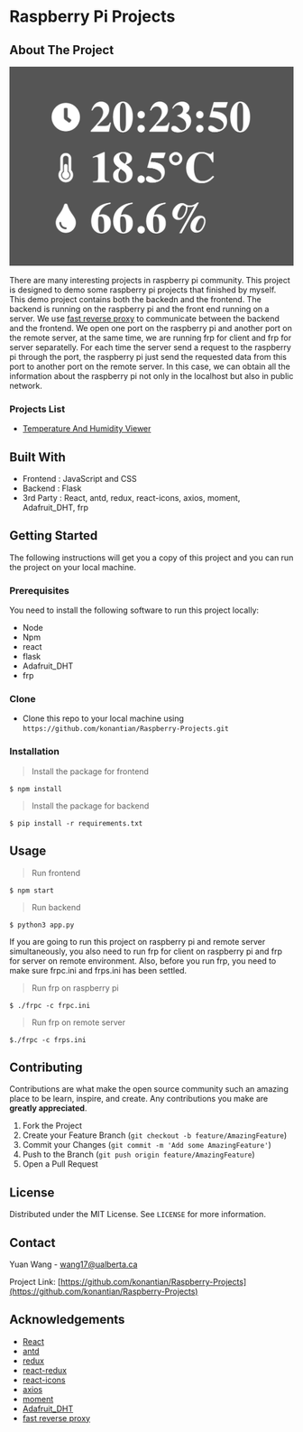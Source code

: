 # Raspberry Pi Projects

## About The Project

![preview_img](./preview.png)

There are many interesting projects in raspberry pi community. This project is designed to demo some raspberry pi projects that finished by myself. This demo project contains both the backedn and the frontend. The backend is running on the raspberry pi and the front end running on a server. We use [fast reverse proxy](https://github.com/fatedier/frp) to communicate between the backend and the frontend. We open one port on the raspberry pi and another port on the remote server, at the same time, we are running frp for client and frp for server separatelly. For each time the server send a request to the raspberry pi through the port, the raspberry pi just send the requested data from this port to another port on the remote server. In this case, we can obtain all the information about the raspberry pi not only in the localhost but also in public network.

### Projects List
* [Temperature And Humidity Viewer](./projects/Temperature-Humidity-Viewer/README.md)

## Built With
- Frontend : JavaScript and CSS
- Backend : Flask
- 3rd Party : React, antd, redux, react-icons, axios, moment, Adafruit_DHT, frp


## Getting Started
The following instructions will get you a copy of this project and you can run the project on your local machine.

### Prerequisites
You need to install the following software to run this project locally:
* Node
* Npm
* react
* flask
* Adafruit_DHT
* frp

### Clone

* Clone this repo to your local machine using `https://github.com/konantian/Raspberry-Projects.git`

### Installation
> Install the package for frontend 

```shell
$ npm install 
```

> Install the package for backend 

```shell
$ pip install -r requirements.txt
```

## Usage
> Run frontend

```shell
$ npm start
```
> Run backend 

```shell
$ python3 app.py
```

If you are going to run this project on raspberry pi and remote server simultaneously, you also need to run frp for client on raspberry pi and frp for server on remote environment. Also, before you run frp, you need to make sure frpc.ini and frps.ini has been settled.

> Run frp on raspberry pi
```shell
$ ./frpc -c frpc.ini
```

> Run frp on remote server
```shell
$./frpc -c frps.ini
```
## Contributing

Contributions are what make the open source community such an amazing place to be learn, inspire, and create. Any contributions you make are **greatly appreciated**.

1. Fork the Project
2. Create your Feature Branch (`git checkout -b feature/AmazingFeature`)
3. Commit your Changes (`git commit -m 'Add some AmazingFeature'`)
4. Push to the Branch (`git push origin feature/AmazingFeature`)
5. Open a Pull Request

## License

Distributed under the MIT License. See `LICENSE` for more information.

## Contact

Yuan Wang - wang17@ualberta.ca

Project Link: [https://github.com/konantian/Raspberry-Projects](https://github.com/konantian/Raspberry-Projects)

## Acknowledgements
* [React](https://reactjs.org/)
* [antd](https://ant.design/)
* [redux](https://react-redux.js.org/introduction/quick-start)
* [react-redux](https://react-redux.js.org/)
* [react-icons](https://react-icons.github.io/react-icons/)
* [axios](https://github.com/axios/axios)
* [moment](https://momentjs.com/)
* [Adafruit_DHT](https://github.com/adafruit/Adafruit_Python_DHT)
* [fast reverse proxy](https://github.com/fatedier/frp)
